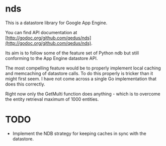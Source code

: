 nds
===

This is a datastore library for Google App Engine.

You can find API documentation at [http://godoc.org/github.com/qedus/nds](http://godoc.org/github.com/qedus/nds).

Its aim is to follow some of the feature set of Python ndb but still conforming to the App Engine datastore API.

The most compelling feature would be to properly implement local caching and memcaching of datastore calls. To do this properly is tricker than it might first seem. I have not come across a single Go implementation that does this correctly.

Right now only the GetMulti function does anything - which is to overcome the entity retrieval maximum of 1000 entities.

TODO
===
- Implement the NDB strategy for keeping caches in sync with the datastore.
